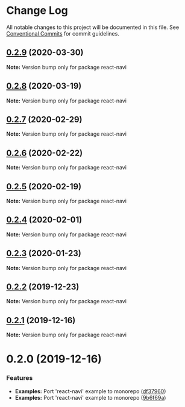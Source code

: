 # Change Log

All notable changes to this project will be documented in this file.
See [Conventional Commits](https://conventionalcommits.org) for commit guidelines.

## [0.2.9](https://github.com/panz3r/react-keycloak/compare/react-navi@0.2.8...react-navi@0.2.9) (2020-03-30)

**Note:** Version bump only for package react-navi





## [0.2.8](https://github.com/panz3r/react-keycloak/compare/react-navi@0.2.7...react-navi@0.2.8) (2020-03-19)

**Note:** Version bump only for package react-navi





## [0.2.7](https://github.com/panz3r/react-keycloak/compare/react-navi@0.2.6...react-navi@0.2.7) (2020-02-29)

**Note:** Version bump only for package react-navi





## [0.2.6](https://github.com/panz3r/react-keycloak/compare/react-navi@0.2.5...react-navi@0.2.6) (2020-02-22)

**Note:** Version bump only for package react-navi





## [0.2.5](https://github.com/panz3r/react-keycloak/compare/react-navi@0.2.4...react-navi@0.2.5) (2020-02-19)

**Note:** Version bump only for package react-navi





## [0.2.4](https://github.com/panz3r/react-keycloak/compare/react-navi@0.2.3...react-navi@0.2.4) (2020-02-01)

**Note:** Version bump only for package react-navi





## [0.2.3](https://github.com/panz3r/react-keycloak/compare/react-navi@0.2.2...react-navi@0.2.3) (2020-01-23)

**Note:** Version bump only for package react-navi





## [0.2.2](https://github.com/panz3r/react-keycloak/compare/react-navi@0.2.1...react-navi@0.2.2) (2019-12-23)

**Note:** Version bump only for package react-navi





## [0.2.1](https://github.com/panz3r/react-keycloak/compare/react-navi@0.2.0...react-navi@0.2.1) (2019-12-16)

**Note:** Version bump only for package react-navi





# 0.2.0 (2019-12-16)


### Features

* **Examples:** Port 'react-navi' example to monorepo ([df37960](https://github.com/panz3r/react-keycloak/commit/df37960b67b07d2f8f458d5f909efca02a45a710))
* **Examples:** Port 'react-navi' example to monorepo ([9b6f69a](https://github.com/panz3r/react-keycloak/commit/9b6f69a67befd48a952bb5658489eb012bbcd4f4))
